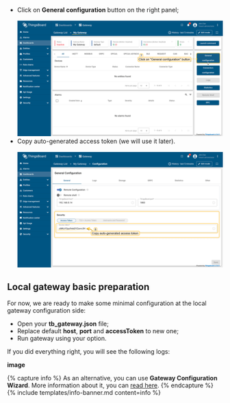 - Click on **General configuration** button on the right panel;
  <br><br>
  ![](/images/gateway/dashboard/gateway-getting-started-5-ce.png)
- Copy auto-generated access token (we will use it later).
  <br><br>
  ![](/images/gateway/dashboard/gateway-getting-started-6-ce.png)

## Local gateway basic preparation

For now, we are ready to make some minimal configuration at the local gateway configuration side:
- Open your **tb_gateway.json** file;
- Replace default **host**, **port** and **accessToken** to new one;
- Run gateway using your option.

If you did everything right, you will see the following logs:

**image**

{% capture info %}
As an alternative, you can use **Gateway Configuration Wizard**. More information about it, you can [read here]().
{% endcapture %}
{% include templates/info-banner.md content=info %}